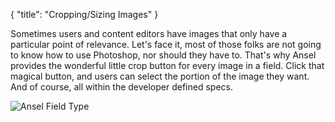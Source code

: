 {
    "title": "Cropping/Sizing Images"
}

Sometimes users and content editors have images that only have a particular point of relevance. Let's face it, most of those folks are not going to know how to use Photoshop, nor should they have to. That's why Ansel provides the wonderful little crop button for every image in a field. Click that magical button, and users can select the portion of the image they want. And of course, all within the developer defined specs.

<img alt="Ansel Field Type" src="/uploads-static/software/ansel-craft/documentation/field-type-use/ansel-2-image-crop.png" srcset="/uploads-static/software/ansel-craft/documentation/field-type-use/ansel-2-image-crop.png 1x, /uploads-static/software/ansel-craft/documentation/field-type-use/ansel-2-image-crop-2x.png 2x">
